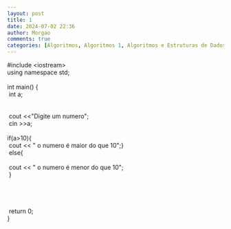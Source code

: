 ```yaml
---
layout: post
title: 1
date: 2024-07-02 22:36
author: Morgao
comments: true
categories: [Algoritmos, Algoritmos 1, Algoritmos e Estruturas de Dados, beecrowd, Curiosidades, Linguagem C, Programação]
---
```

#include &lt;iostream&gt;<br />
using namespace std;<br />
<br />
int main() {<br />
<span style="white-space: pre;"> </span>int a;<br />
<span style="white-space: pre;"> </span><br />
<span style="white-space: pre;"> </span><br />
<span style="white-space: pre;"> </span>cout &lt;&lt;"Digite um numero";<br />
<span style="white-space: pre;"> </span>cin &gt;&gt;a;<br />
<span style="white-space: pre;"> </span>if(a&gt;10){<br />
<span style="white-space: pre;">  </span>cout &lt;&lt; " o numero é maior do que 10";}<br />
<span style="white-space: pre;"> </span>else{<br />
<span style="white-space: pre;"> </span><br />
<span style="white-space: pre;">  </span>cout &lt;&lt; " o numero é menor do que 10";<br />
<span style="white-space: pre;"> </span>}<br />
<span style="white-space: pre;"> </span><br />
<span style="white-space: pre;"> </span><br />
<span style="white-space: pre;"> </span><br />
<span style="white-space: pre;"> </span><br />
<span style="white-space: pre;"> </span>return 0;<br />
}
